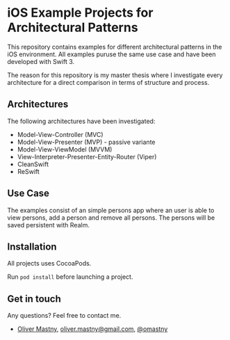 # iOS Example Projects for Architectural Patterns
This repository contains examples for different architectural patterns in the iOS environment. All examples puruse the same use case and have been developed with Swift 3.

The reason for this repository is my master thesis where I investigate every architecture for a direct comparison in terms of structure and process.

## Architectures
The following architectures have been investigated: 

* Model-View-Controller (MVC)
* Model-View-Presenter (MVP) - passive variante
* Model-View-ViewModel (MVVM)
* View-Interpreter-Presenter-Entity-Router (Viper)
* CleanSwift
* ReSwift

## Use Case
The examples consist of an simple persons app where an user is able to view persons, add a person and remove all persons. The persons will be saved persistent with Realm.

## Installation
All projects uses CocoaPods. 

Run ``` pod install ``` before launching a project.

## Get in touch
Any questions? Feel free to contact me. 

* [Oliver Mastny](http://mastny.me), oliver.mastny@gmail.com, [@omastny](https://twitter.com/omastny)
